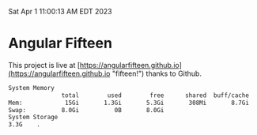 Sat Apr  1 11:00:13 AM EDT 2023

# Angular Fifteen


This project is live at [https://angularfifteen.github.io](https://angularfifteen.github.io "fifteen!") thanks to Github.

```bash
System Memory
               total        used        free      shared  buff/cache   available
Mem:            15Gi       1.3Gi       5.3Gi       308Mi       8.7Gi        13Gi
Swap:          8.0Gi          0B       8.0Gi
System Storage
3.3G	.
```
